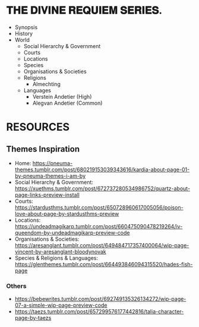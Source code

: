 # 𝐓𝐇𝐄 𝐃𝐈𝐕𝐈𝐍𝐄 𝐑𝐄𝐐𝐔𝐈𝐄𝐌 𝐒𝐄𝐑𝐈𝐄𝐒.

*   Synopsis
*   History
*   World
    - Social Hierarchy & Government
    - Courts
    - Locations
    - Species
    - Organisations & Societies
    - Religions
        - Almechting
    - Languages
        - Verstein Andetier (High)
        - Alegvan Andetier (Common)

# RESOURCES
## Themes Inspiration
- Home: https://pneuma-themes.tumblr.com/post/680219153039343616/kardia-about-page-01-by-pneuma-themes-i-am-by
- Social Hierarchy & Government: https://xuethms.tumblr.com/post/672737280534986752/quartz-about-page-links-preview-install
- Courts: https://stardusthms.tumblr.com/post/650728960617005056/poison-love-about-page-by-stardusthms-preview
- Locations: https://undeadmagikarp.tumblr.com/post/660475090478219264/iv-queendom-by-undeadmagikarp-preview-code
- Organisations & Societies: https://aresanglant.tumblr.com/post/649484717357400064/wip-page-vincent-by-aresanglant-bloodynovak
- Species & Religions & Languages: https://glenthemes.tumblr.com/post/664493846094315520/hades-fish-page

### Others
- https://bebewrites.tumblr.com/post/692749135326134272/wip-page-07-a-simple-wip-page-preview-code
- https://taezs.tumblr.com/post/657299576177442816/talia-character-page-by-taezs